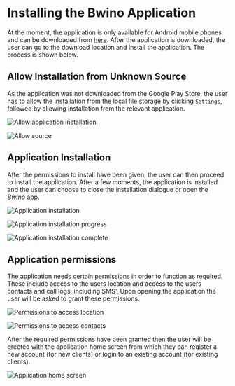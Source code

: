 # Installing the Bwino Application

At the moment, the application is only available for Android mobile phones and can be downloaded from [here](https://mage.365.ke/Bwino-Release-3.0.0.apk). After the application is downloaded, the user can go to the download location and install the application. The process is shown below.

## Allow Installation from Unknown Source

As the application was not downloaded from the Google Play Store, the user has to allow the installation from the local file storage by clicking `Settings`, followed by allowing installation from the relevant application.

![Allow application installation](screenshots/installation_registration/01_install_permission.png)

![Allow source](screenshots/installation_registration/02_allow_source.png)

## Application Installation

After the permissions to install have been given, the user can then proceed to install the application. After a few moments, the application is installed and the user can choose to close the installation dialogue or open the _Bwino_ app.

![Application installation](screenshots/installation_registration/03_install_application.png)

![Application installation progress](screenshots/installation_registration/04_install_progress.png)

![Application installation complete](screenshots/installation_registration/05_install_complete.png)

## Application permissions

The application needs certain permissions in order to function as required. These include access to the users location and access to the users contacts and call logs, including SMS'. Upon opening the application the user will be asked to grant these permissions.

![Permissions to access location](screenshots/installation_registration/06_location_access.png)

![Permissions to access contacts](screenshots/installation_registration/07_contact_access.png)

After the required permissions have been granted then the user will be greeted with the application home screen from which they can register a new account (for new clients) or login to an existing account (for existing clients).

![Application home screen](screenshots/installation_registration/08_home_screen.png)